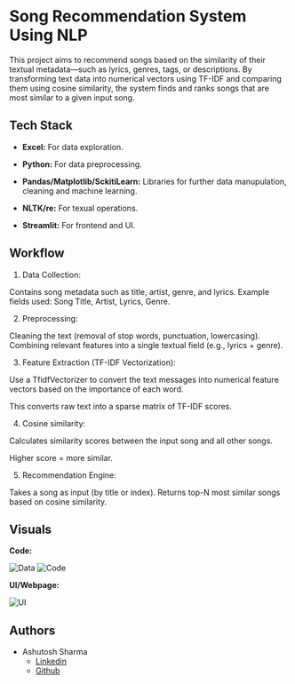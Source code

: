 
# Song Recommendation System Using NLP

This project aims to recommend songs based on the similarity of their textual metadata—such as lyrics, genres, tags, or descriptions. By transforming text data into numerical vectors using TF-IDF and comparing them using cosine similarity, the system finds and ranks songs that are most similar to a given input song.
## Tech Stack

- **Excel:** For data exploration.

- **Python:** For data preprocessing.

- **Pandas/Matplotlib/SckitiLearn:** Libraries for further data manupulation, cleaning and machine learning.

- **NLTK/re:** For texual operations.

- **Streamlit:** For frontend and UI.

## Workflow

1. Data Collection:

Contains song metadata such as title, artist, genre, and lyrics.
Example fields used: Song Title, Artist, Lyrics, Genre.

2. Preprocessing:

Cleaning the text (removal of stop words, punctuation, lowercasing). Combining relevant features into a single textual field (e.g., lyrics + genre).

3. Feature Extraction (TF-IDF Vectorization):

Use a TfidfVectorizer to convert the text messages into numerical feature vectors based on the importance of each word.

This converts raw text into a sparse matrix of TF-IDF scores.

4. Cosine similarity:

Calculates similarity scores between the input song and all other songs.

Higher score = more similar.

5. Recommendation Engine:

Takes a song as input (by title or index).
Returns top-N most similar songs based on cosine similarity.
## Visuals

**Code:**

![Data](https://github.com/user-attachments/assets/906650b3-283c-442b-88d0-4d31d1a7233e)
![Code](https://github.com/user-attachments/assets/29af890c-fc35-4ff6-961d-9b864bf6be65)


**UI/Webpage:**

![UI](https://github.com/user-attachments/assets/7b537cdc-55a6-4785-be08-bcd06a7d2885)


## Authors

- Ashutosh Sharma
    - [Linkedin](https://www.linkedin.com/in/ashutosh-sharma28/)
    - [Github](https://github.com/btw-ImAsh)

